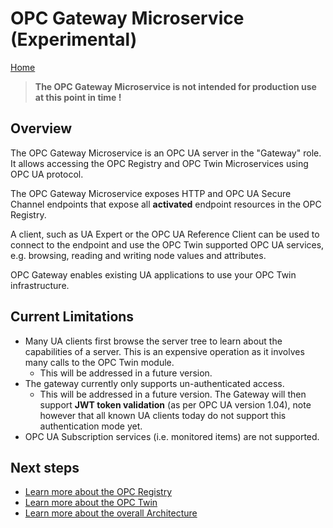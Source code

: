 # OPC Gateway Microservice (Experimental)

[Home](../readme.md)

> **The OPC Gateway Microservice is not intended for production use at this point in time !**

## Overview

The OPC Gateway Microservice is an OPC UA server in the "Gateway" role.  It allows accessing the OPC Registry and OPC Twin Microservices using OPC UA protocol.  

The OPC Gateway Microservice exposes HTTP and OPC UA Secure Channel endpoints that expose all **activated** endpoint resources in the OPC Registry.  

A client, such as UA Expert or the OPC UA Reference Client can be used to connect to the endpoint and use the OPC Twin supported OPC UA services, e.g. browsing, reading and writing node values and attributes.  

OPC Gateway enables existing UA applications to use your OPC Twin infrastructure.

## Current Limitations

* Many UA clients first browse the server tree to learn about the capabilities of a server.  This is an expensive operation as it involves many calls to the OPC Twin module.  
  * This will be addressed in a future version.
* The gateway currently only supports un-authenticated access.
  * This will be addressed in a future version.  The Gateway will then support **JWT token validation** (as per OPC UA version 1.04), note however that all known UA clients today do not support this authentication mode yet.
* OPC UA Subscription services (i.e. monitored items) are not supported.

## Next steps

* [Learn more about the OPC Registry](registry.md)
* [Learn more about the OPC Twin](twin.md)
* [Learn more about the overall Architecture](../architecture.md)
